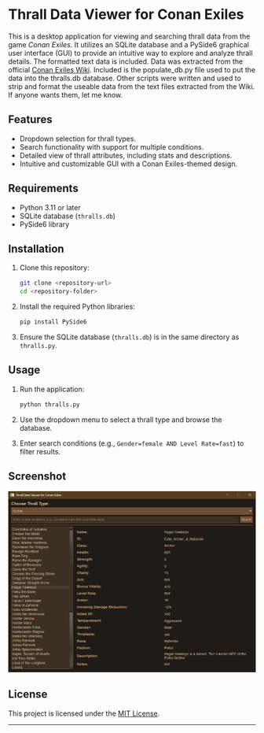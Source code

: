 # Thrall Data Viewer for Conan Exiles

This is a desktop application for viewing and searching thrall data from the game *Conan Exiles*. It utilizes an SQLite database and a PySide6 graphical user interface (GUI) to provide an intuitive way to explore and analyze thrall details. The formatted text data is included. Data was extracted from the official [Conan Exiles Wiki](https://conanexiles.fandom.com/wiki/Conan_Exiles_Wiki). Included is the populate_db.py file used to put the data into the thralls.db database. Other scripts were written and used to strip and format the useable data from the text files extracted from the Wiki. If anyone wants them, let me know.

## Features

- Dropdown selection for thrall types.
- Search functionality with support for multiple conditions.
- Detailed view of thrall attributes, including stats and descriptions.
- Intuitive and customizable GUI with a Conan Exiles-themed design.

## Requirements

- Python 3.11 or later
- SQLite database (`thralls.db`)
- PySide6 library

## Installation

1. Clone this repository:
   ```bash
   git clone <repository-url>
   cd <repository-folder>
   ```

2. Install the required Python libraries:
   ```bash
   pip install PySide6
   ```

3. Ensure the SQLite database (`thralls.db`) is in the same directory as `thralls.py`.

## Usage

1. Run the application:
   ```bash
   python thralls.py
   ```

2. Use the dropdown menu to select a thrall type and browse the database.

3. Enter search conditions (e.g., `Gender=female AND Level Rate=fast`) to filter results.

## Screenshot

![Thrall Data Viewer Screenshot](ss_thrallapp.png)

## License

This project is licensed under the [MIT License](https://opensource.org/licenses/MIT).

---

